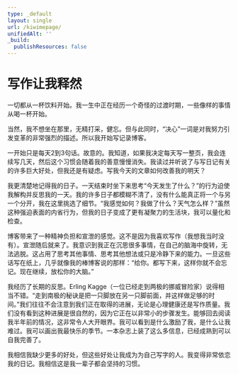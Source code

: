 ```yaml
---
type: _default
layout: single
url: /kiwimepage/
unifiedAlt: ''
_build:
  publishResources: false
---
```


# 写作让我释然

一切都从一杯饮料开始。我一生中正在经历一个奇怪的过渡时期，一些像样的事情从喝一杯开始。

当然，我不想坐在那里，无精打采，健忘。但与此同时，“决心”一词是对我努力引发变革的非常强烈的描述。所以我开始写记录博客。

一开始只是每天2到3句话。故意的。我知道，如果我决定每天写一整页，我会连续写几天，然后这个习惯会随着我的善意慢慢消失。我读过并听说了与写日记有关的许多巨大好处，但我还是有疑虑。写我今天的文章如何改善我的明天？

我更清楚地记得我的日子。一天结束时坐下来思考“今天发生了什么？”的行为迫使我解构并反思我的一天。我的许多日子都模糊不清了，没有什么能真正将一个与另一个分开，我在这里挑选了细节。“我感觉如何？我做了什么？天气怎么样？”虽然这种强迫表面的内省行为，但我的日子变成了更有凝聚力的生活块，我可以量化和检查。

博客带来了一种精神负担和宣泄的感觉。这不是因为我喜欢写作（我想我当时没有）。宣泄随后就来了。我意识到我正在沉思很多事情，在自己的脑海中旋转，无法逃脱。这占用了思考其他事情、思考其他想法或只是冷静下来的能力。一旦这些话写在纸上，几乎就像我的棒博客说的那样：“给你。都写下来，这样你就不会忘记。现在继续，放松你的大脑。”

我经历了长期的反思。Erling Kagge（一位已经走到两极的挪威冒险家）说得相当不错。“走到南极的秘诀是把一只脚放在另一只脚前面，并这样做足够的时间。”我们往往不会注意到我们正在取得的进展，无论是心理健康还是写作质量。我们没有看到这种进展是很自然的，因为它正在以非常小的步骤发生。能够回去阅读我半年前的情况，这非常令人大开眼界。我可以看到是什么激励了我，是什么让我难过。我可以画出我最快乐的季节。一本杂志上装了这么多信息，已经成熟到可以自我完善了。

我相信我缺少更多的好处，但这些好处让我成为为自己写字的人。我变得非常依恋我的日记。我相信这是我一辈子都会坚持的习惯。
